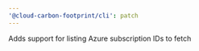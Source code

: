```yaml
---
'@cloud-carbon-footprint/cli': patch
---
```


Adds support for listing Azure subscription IDs to fetch
